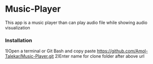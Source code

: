 # Music-Player
This app is a music player than can play audio file while showing audio visualization 

### Installation
1)Open a terminal or Git Bash and copy paste https://github.com/Amol-Talekar/Music-Player.git
2)Enter name for clone folder after above url





